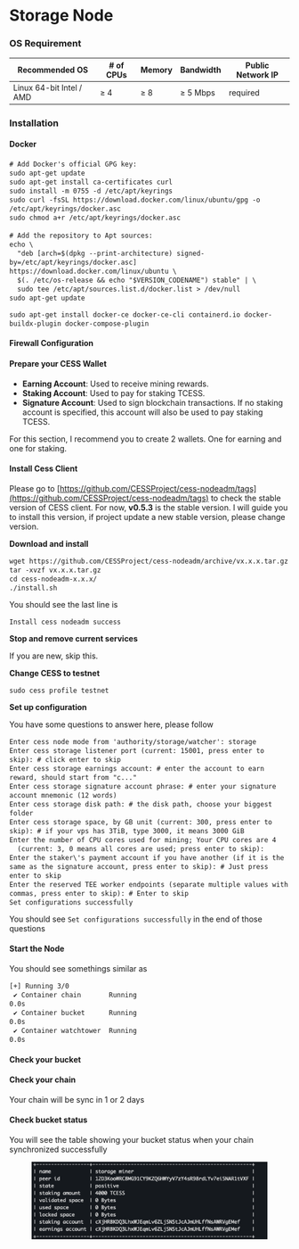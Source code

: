 # Storage Node

### OS Requirement <a href="#os-requirement" id="os-requirement"></a>

| Recommended OS           | # of CPUs | Memory | Bandwidth | Public Network IP |
| ------------------------ | --------- | ------ | --------- | ----------------- |
| Linux 64-bit Intel / AMD | ≥ 4       | ≥ 8    | ≥ 5 Mbps  | required          |

### Installation <a href="#installation" id="installation"></a>

#### Docker <a href="#docker" id="docker"></a>

```
# Add Docker's official GPG key:
sudo apt-get update
sudo apt-get install ca-certificates curl
sudo install -m 0755 -d /etc/apt/keyrings
sudo curl -fsSL https://download.docker.com/linux/ubuntu/gpg -o /etc/apt/keyrings/docker.asc
sudo chmod a+r /etc/apt/keyrings/docker.asc

# Add the repository to Apt sources:
echo \
  "deb [arch=$(dpkg --print-architecture) signed-by=/etc/apt/keyrings/docker.asc] https://download.docker.com/linux/ubuntu \
  $(. /etc/os-release && echo "$VERSION_CODENAME") stable" | \
  sudo tee /etc/apt/sources.list.d/docker.list > /dev/null
sudo apt-get update
```

```
sudo apt-get install docker-ce docker-ce-cli containerd.io docker-buildx-plugin docker-compose-plugin
```

#### Firewall Configuration <a href="#firewall-configuration" id="firewall-configuration"></a>

#### Prepare your CESS Wallet <a href="#prepare-your-cess-wallet" id="prepare-your-cess-wallet"></a>

* **Earning Account**: Used to receive mining rewards.
* **Staking Account**: Used to pay for staking TCESS.
* **Signature Account**: Used to sign blockchain transactions. If no staking account is specified, this account will also be used to pay staking TCESS.

For this section, I recommend you to create 2 wallets. One for earning and one for staking.

#### Install Cess Client <a href="#install-cess-client" id="install-cess-client"></a>

Please go to [https://github.com/CESSProject/cess-nodeadm/tags](https://github.com/CESSProject/cess-nodeadm/tags) to check the stable version of CESS client. For now, **v0.5.3** is the stable version. I will guide you to install this version, if project update a new stable version, please change version.

**Download and install**

```
wget https://github.com/CESSProject/cess-nodeadm/archive/vx.x.x.tar.gz
tar -xvzf vx.x.x.tar.gz
cd cess-nodeadm-x.x.x/
./install.sh
```

You should see the last line is

```
Install cess nodeadm success
```

**Stop and remove current services**

If you are new, skip this.

**Change CESS to testnet**

```
sudo cess profile testnet
```

**Set up configuration**

You have some questions to answer here, please follow

```
Enter cess node mode from 'authority/storage/watcher': storage
Enter cess storage listener port (current: 15001, press enter to skip): # click enter to skip
Enter cess storage earnings account: # enter the account to earn reward, should start from "c..."
Enter cess storage signature account phrase: # enter your signature account mnemonic (12 words)
Enter cess storage disk path: # the disk path, choose your biggest folder
Enter cess storage space, by GB unit (current: 300, press enter to skip): # if your vps has 3TiB, type 3000, it means 3000 GiB
Enter the number of CPU cores used for mining; Your CPU cores are 4
  (current: 3, 0 means all cores are used; press enter to skip): 
Enter the staker\'s payment account if you have another (if it is the same as the signature account, press enter to skip): # Just press enter to skip
Enter the reserved TEE worker endpoints (separate multiple values with commas, press enter to skip): # Enter to skip
Set configurations successfully
```

You should see `Set configurations successfully` in the end of those questions

#### Start the Node <a href="#start-the-node" id="start-the-node"></a>

You should see somethings similar as

```
[+] Running 3/0
 ✔ Container chain       Running                                                0.0s
 ✔ Container bucket      Running                                                0.0s
 ✔ Container watchtower  Running                                                0.0s
```

#### Check your bucket <a href="#check-your-bucket" id="check-your-bucket"></a>

#### Check your chain <a href="#check-your-chain" id="check-your-chain"></a>

Your chain will be sync in 1 or 2 days

#### Check bucket status <a href="#check-bucket-status" id="check-bucket-status"></a>

You will see the table showing your bucket status when your chain synchronized successfully

<figure><img src="../.gitbook/assets/image (11).png" alt=""><figcaption></figcaption></figure>
